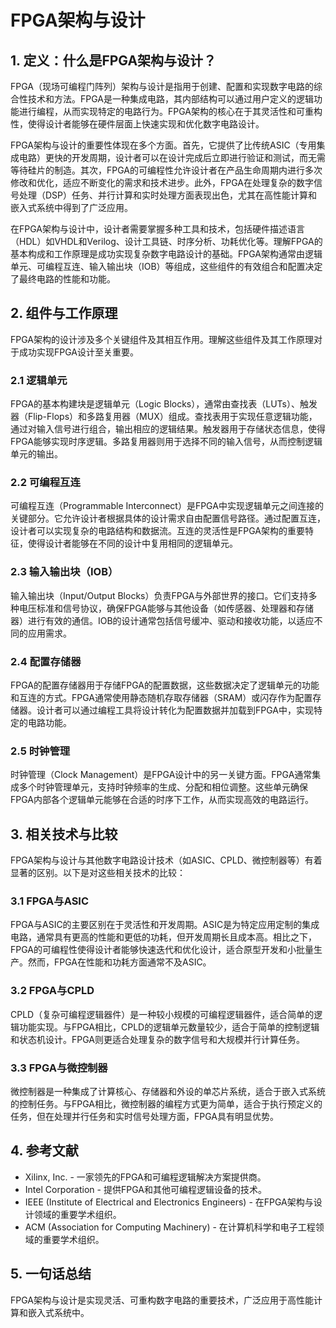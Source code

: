 # FPGA架构与设计

## 1. 定义：什么是**FPGA架构与设计**？
FPGA（现场可编程门阵列）架构与设计是指用于创建、配置和实现数字电路的综合性技术和方法。FPGA是一种集成电路，其内部结构可以通过用户定义的逻辑功能进行编程，从而实现特定的电路行为。FPGA架构的核心在于其灵活性和可重构性，使得设计者能够在硬件层面上快速实现和优化数字电路设计。

FPGA架构与设计的重要性体现在多个方面。首先，它提供了比传统ASIC（专用集成电路）更快的开发周期，设计者可以在设计完成后立即进行验证和测试，而无需等待硅片的制造。其次，FPGA的可编程性允许设计者在产品生命周期内进行多次修改和优化，适应不断变化的需求和技术进步。此外，FPGA在处理复杂的数字信号处理（DSP）任务、并行计算和实时处理方面表现出色，尤其在高性能计算和嵌入式系统中得到了广泛应用。

在FPGA架构与设计中，设计者需要掌握多种工具和技术，包括硬件描述语言（HDL）如VHDL和Verilog、设计工具链、时序分析、功耗优化等。理解FPGA的基本构成和工作原理是成功实现复杂数字电路设计的基础。FPGA架构通常由逻辑单元、可编程互连、输入输出块（IOB）等组成，这些组件的有效组合和配置决定了最终电路的性能和功能。

## 2. 组件与工作原理
FPGA架构的设计涉及多个关键组件及其相互作用。理解这些组件及其工作原理对于成功实现FPGA设计至关重要。

### 2.1 逻辑单元
FPGA的基本构建块是逻辑单元（Logic Blocks），通常由查找表（LUTs）、触发器（Flip-Flops）和多路复用器（MUX）组成。查找表用于实现任意逻辑功能，通过对输入信号进行组合，输出相应的逻辑结果。触发器用于存储状态信息，使得FPGA能够实现时序逻辑。多路复用器则用于选择不同的输入信号，从而控制逻辑单元的输出。

### 2.2 可编程互连
可编程互连（Programmable Interconnect）是FPGA中实现逻辑单元之间连接的关键部分。它允许设计者根据具体的设计需求自由配置信号路径。通过配置互连，设计者可以实现复杂的电路结构和数据流。互连的灵活性是FPGA架构的重要特征，使得设计者能够在不同的设计中复用相同的逻辑单元。

### 2.3 输入输出块（IOB）
输入输出块（Input/Output Blocks）负责FPGA与外部世界的接口。它们支持多种电压标准和信号协议，确保FPGA能够与其他设备（如传感器、处理器和存储器）进行有效的通信。IOB的设计通常包括信号缓冲、驱动和接收功能，以适应不同的应用需求。

### 2.4 配置存储器
FPGA的配置存储器用于存储FPGA的配置数据，这些数据决定了逻辑单元的功能和互连的方式。FPGA通常使用静态随机存取存储器（SRAM）或闪存作为配置存储器。设计者可以通过编程工具将设计转化为配置数据并加载到FPGA中，实现特定的电路功能。

### 2.5 时钟管理
时钟管理（Clock Management）是FPGA设计中的另一关键方面。FPGA通常集成多个时钟管理单元，支持时钟频率的生成、分配和相位调整。这些单元确保FPGA内部各个逻辑单元能够在合适的时序下工作，从而实现高效的电路运行。

## 3. 相关技术与比较
FPGA架构与设计与其他数字电路设计技术（如ASIC、CPLD、微控制器等）有着显著的区别。以下是对这些相关技术的比较：

### 3.1 FPGA与ASIC
FPGA与ASIC的主要区别在于灵活性和开发周期。ASIC是为特定应用定制的集成电路，通常具有更高的性能和更低的功耗，但开发周期长且成本高。相比之下，FPGA的可编程性使得设计者能够快速迭代和优化设计，适合原型开发和小批量生产。然而，FPGA在性能和功耗方面通常不及ASIC。

### 3.2 FPGA与CPLD
CPLD（复杂可编程逻辑器件）是一种较小规模的可编程逻辑器件，适合简单的逻辑功能实现。与FPGA相比，CPLD的逻辑单元数量较少，适合于简单的控制逻辑和状态机设计。FPGA则更适合处理复杂的数字信号和大规模并行计算任务。

### 3.3 FPGA与微控制器
微控制器是一种集成了计算核心、存储器和外设的单芯片系统，适合于嵌入式系统的控制任务。与FPGA相比，微控制器的编程方式更为简单，适合于执行预定义的任务，但在处理并行任务和实时信号处理方面，FPGA具有明显优势。

## 4. 参考文献
- Xilinx, Inc. - 一家领先的FPGA和可编程逻辑解决方案提供商。
- Intel Corporation - 提供FPGA和其他可编程逻辑设备的技术。
- IEEE (Institute of Electrical and Electronics Engineers) - 在FPGA架构与设计领域的重要学术组织。
- ACM (Association for Computing Machinery) - 在计算机科学和电子工程领域的重要学术组织。

## 5. 一句话总结
FPGA架构与设计是实现灵活、可重构数字电路的重要技术，广泛应用于高性能计算和嵌入式系统中。